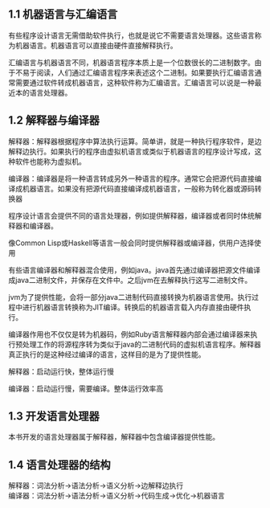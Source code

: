 <!--
 * @Author: xiuquanxu
 * @Company: kaochong
 * @Date: 2020-10-14 22:57:28
 * @LastEditors: xiuquanxu
 * @LastEditTime: 2020-10-15 00:57:15
-->
## 1.1 机器语言与汇编语言  

有些程序设计语言无需借助软件执行，也就是说它不需要语言处理器。这些语言称为机器语言。机器语言可以直接由硬件直接解释执行。  

汇编语言与机器语言不同，机器语言程序本质上是一个位数很长的二进制数字。由于不易于阅读，人们通过汇编语言程序来表述这个二进制。如果要执行汇编语言通常需要通过软件转成机器语言，这种软件称为汇编语言。汇编语言可以说是一种最近本的语言处理器。  

## 1.2 解释器与编译器  

解释器：解释器根据程序中算法执行运算。简单讲，就是一种执行程序软件，是边解释边执行。如果执行的程序由虚拟机语言或类似于机器语言的程序设计写成，这种软件也能称为虚拟机。  

编译器：编译器是将一种语言转成另外一种语言的程序。通常它会把源代码直接编译成机器语言。如果没有把源代码直接编译成机器语言，一般称为转化器或源码转换器  

程序设计语言会提供不同的语言处理器，例如提供解释器，编译器或者同时体统解释器和编译器。  

像Common Lisp或Haskell等语言一般会同时提供解释器或编译器，供用户选择使用  

有些语言编译器和解释器混合使用，例如java。java首先通过编译器把源文件编译成java二进制文件，并保存在文件中。之后jvm在去解释执行这写二进制文件。  

jvm为了提供性能，会将一部分java二进制代码直接转换为机器语言使用。执行过程中进行机器语言转换称为JIT编译。转换后的机器语言载入内存直接由硬件执行。  

编译器作用也不仅仅是转为机器码，例如Ruby语言解释器内部会通过编译器来执行预处理工作的将源程序转为类似于java的二进制代码的虚拟机语言程序。解释器真正执行的是这种经过编译的语言，这样目的是为了提供性能。  

解释器：启动运行快，整体运行慢  

编译器：启动运行慢，需要编译。整体运行效率高  

## 1.3 开发语言处理器  

本书开发的语言处理器属于解释器，解释器中包含编译器提供性能。  

## 1.4 语言处理器的结构  

解释器：词法分析->语法分析->语义分析->边解释边执行   
编译器：词法分析->语法分析->语义分析->代码生成->优化->机器语言